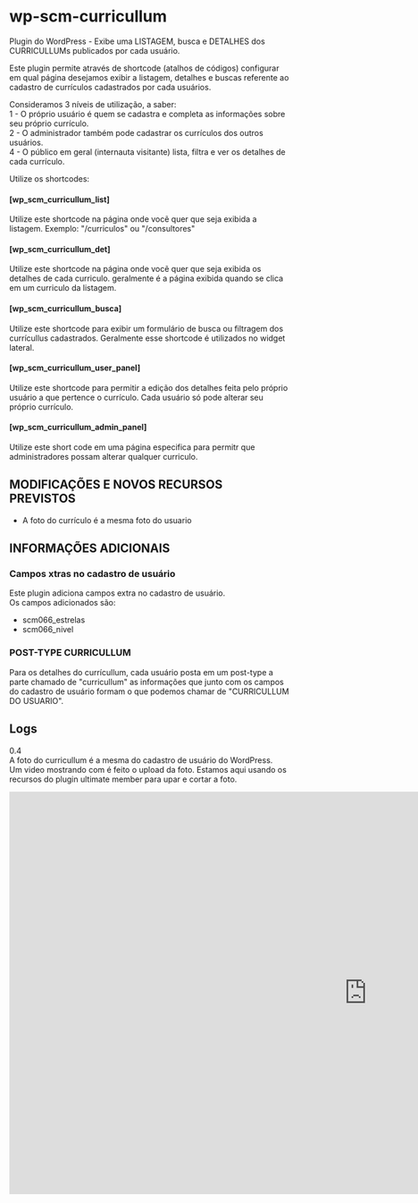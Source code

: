 # wp-scm-curricullum
Plugin do WordPress - Exibe uma LISTAGEM, busca e DETALHES dos CURRICULLUMs publicados por cada usuário.  
  
Este plugin permite através de shortcode (atalhos de códigos) configurar em qual página desejamos exibir a listagem, detalhes e buscas referente ao cadastro de currículos cadastrados por cada usuários.  
  
Consideramos 3 níveis de utilização, a saber:  
1 - O próprio usuário é quem se cadastra e completa as informações sobre seu próprio currículo.  
2 - O administrador também pode cadastrar os currículos dos outros usuários.  
4 - O público em geral (internauta visitante) lista, filtra e ver os detalhes de cada currículo.  
  
Utilize os shortcodes:  
  
#### [wp_scm_curricullum_list]  
Utilize este shortcode na página onde vocẽ quer que seja exibida a listagem. Exemplo: "/curriculos" ou "/consultores"  
  
#### [wp_scm_curricullum_det]  
Utilize este shortcode na página onde vocẽ quer que seja exibida os detalhes de cada curriculo. geralmente é a página exibida quando se clica em um curriculo da listagem.
  
#### [wp_scm_curricullum_busca]  
Utilize este shortcode para exibir um formulário de busca ou filtragem dos currícullus cadastrados. Geralmente esse shortcode é utilizados no widget lateral.  
  
#### [wp_scm_curricullum_user_panel]  
Utilize este shortcode para permitir a edição dos detalhes feita pelo próprio usuário a que pertence o currículo. Cada usuário só pode alterar seu próprio currículo.  

#### [wp_scm_curricullum_admin_panel]  
Utilize este short code em uma página especifica para permitr que administradores possam alterar qualquer curriculo.





## MODIFICAÇÕES E NOVOS RECURSOS PREVISTOS
- A foto do currículo é a mesma foto do usuario

## INFORMAÇÕES ADICIONAIS

### Campos xtras no cadastro de usuário
Este plugin adiciona campos extra no cadastro de usuário.  
Os campos adicionados são:  
- scm066_estrelas  
- scm066_nivel  
  

### POST-TYPE CURRICULLUM
Para os detalhes do currícullum, cada usuário posta em um post-type a parte chamado de "curricullum" as informações que junto com os campos do cadastro de usuário formam o que podemos chamar de "CURRICULLUM DO USUARIO".  
  

  

## Logs
0.4  
A foto do curricullum é a mesma do cadastro de usuário do WordPress.   
Um video mostrando com é feito o upload da foto. Estamos aqui usando os recursos do plugin ultimate member para upar e cortar a foto.  
<iframe width="1280" height="720" src="https://www.youtube.com/embed/u9yHww7tegw?rel=0" frameborder="0" allowfullscreen></iframe>  
  
  
